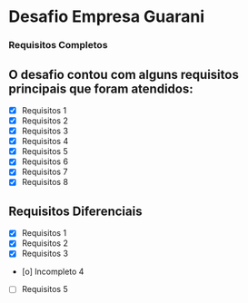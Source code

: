 # Desafio Empresa Guarani

### Requisitos Completos

## O desafio contou com alguns requisitos principais que foram atendidos:

- [x] Requisitos 1
- [x] Requisitos 2
- [x] Requisitos 3
- [x] Requisitos 4
- [x] Requisitos 5
- [x] Requisitos 6
- [x] Requisitos 7
- [x] Requisitos 8

## Requisitos Diferenciais

- [x] Requisitos 1
- [x] Requisitos 2
- [x] Requisitos 3
- [o] Incompleto 4
- [ ] Requisitos 5
